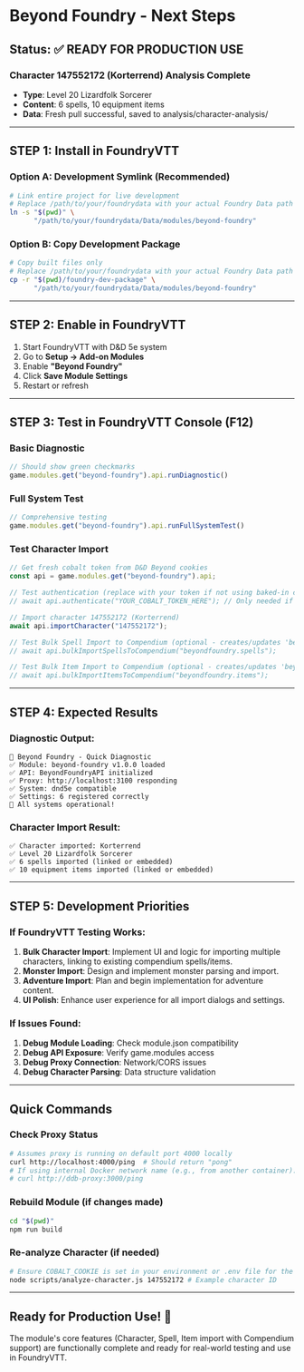 # Beyond Foundry - Next Steps

## Status: ✅ READY FOR PRODUCTION USE

### Character 147552172 (Korterrend) Analysis Complete
- **Type**: Level 20 Lizardfolk Sorcerer
- **Content**: 6 spells, 10 equipment items
- **Data**: Fresh pull successful, saved to analysis/character-analysis/

---

## STEP 1: Install in FoundryVTT

### Option A: Development Symlink (Recommended)
```bash
# Link entire project for live development
# Replace /path/to/your/foundrydata with your actual Foundry Data path
ln -s "$(pwd)" \
      "/path/to/your/foundrydata/Data/modules/beyond-foundry"
```

### Option B: Copy Development Package
```bash
# Copy built files only
# Replace /path/to/your/foundrydata with your actual Foundry Data path
cp -r "$(pwd)/foundry-dev-package" \
      "/path/to/your/foundrydata/Data/modules/beyond-foundry"
```

---

## STEP 2: Enable in FoundryVTT

1. Start FoundryVTT with D&D 5e system
2. Go to **Setup → Add-on Modules**
3. Enable **"Beyond Foundry"**
4. Click **Save Module Settings**
5. Restart or refresh

---

## STEP 3: Test in FoundryVTT Console (F12)

### Basic Diagnostic
```javascript
// Should show green checkmarks
game.modules.get("beyond-foundry").api.runDiagnostic()
```

### Full System Test
```javascript
// Comprehensive testing
game.modules.get("beyond-foundry").api.runFullSystemTest()
```

### Test Character Import
```javascript
// Get fresh cobalt token from D&D Beyond cookies
const api = game.modules.get("beyond-foundry").api;

// Test authentication (replace with your token if not using baked-in cookie)
// await api.authenticate("YOUR_COBALT_TOKEN_HERE"); // Only needed if COBALT_COOKIE not set in proxy

// Import character 147552172 (Korterrend)
await api.importCharacter("147552172");

// Test Bulk Spell Import to Compendium (optional - creates/updates 'beyondfoundry.spells')
// await api.bulkImportSpellsToCompendium("beyondfoundry.spells");

// Test Bulk Item Import to Compendium (optional - creates/updates 'beyondfoundry.items')
// await api.bulkImportItemsToCompendium("beyondfoundry.items");
```

---

## STEP 4: Expected Results

### Diagnostic Output:
```
🔧 Beyond Foundry - Quick Diagnostic
✅ Module: beyond-foundry v1.0.0 loaded
✅ API: BeyondFoundryAPI initialized  
✅ Proxy: http://localhost:3100 responding
✅ System: dnd5e compatible
✅ Settings: 6 registered correctly
🎉 All systems operational!
```

### Character Import Result:
```
✅ Character imported: Korterrend
✅ Level 20 Lizardfolk Sorcerer
✅ 6 spells imported (linked or embedded)
✅ 10 equipment items imported (linked or embedded)
```

---

## STEP 5: Development Priorities

### If FoundryVTT Testing Works:
1. **Bulk Character Import**: Implement UI and logic for importing multiple characters, linking to existing compendium spells/items.
2. **Monster Import**: Design and implement monster parsing and import.
3. **Adventure Import**: Plan and begin implementation for adventure content.
4. **UI Polish**: Enhance user experience for all import dialogs and settings.

### If Issues Found:
1. **Debug Module Loading**: Check module.json compatibility
2. **Debug API Exposure**: Verify game.modules access
3. **Debug Proxy Connection**: Network/CORS issues
4. **Debug Character Parsing**: Data structure validation

---

## Quick Commands

### Check Proxy Status
```bash
# Assumes proxy is running on default port 4000 locally
curl http://localhost:4000/ping  # Should return "pong"
# If using internal Docker network name (e.g., from another container):
# curl http://ddb-proxy:3000/ping
```

### Rebuild Module (if changes made)
```bash
cd "$(pwd)"
npm run build
```

### Re-analyze Character (if needed)
```bash
# Ensure COBALT_COOKIE is set in your environment or .env file for the proxy
node scripts/analyze-character.js 147552172 # Example character ID
```

---

## Ready for Production Use! 🎉

The module's core features (Character, Spell, Item import with Compendium support) are functionally complete and ready for real-world testing and use in FoundryVTT.
